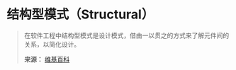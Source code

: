 
结构型模式（Structural）
====================

> 在软件工程中结构型模式是设计模式，借由一以贯之的方式来了解元件间的关系，以简化设计。
>
>**来源：** [维基百科](https://zh.wikipedia.org/wiki/%E7%B5%90%E6%A7%8B%E5%9E%8B%E6%A8%A1%E5%BC%8F)
